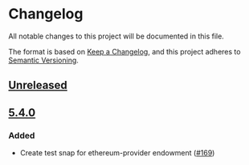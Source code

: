 # Changelog
All notable changes to this project will be documented in this file.

The format is based on [Keep a Changelog](https://keepachangelog.com/en/1.0.0/),
and this project adheres to [Semantic Versioning](https://semver.org/spec/v2.0.0.html).

## [Unreleased]

## [5.4.0]
### Added
- Create test snap for ethereum-provider endowment ([#169](https://github.com/MetaMask/test-snaps/pull/169))

[Unreleased]: https://github.com/MetaMask/test-snaps/compare/v5.4.0...HEAD
[5.4.0]: https://github.com/MetaMask/test-snaps/releases/tag/v5.4.0
